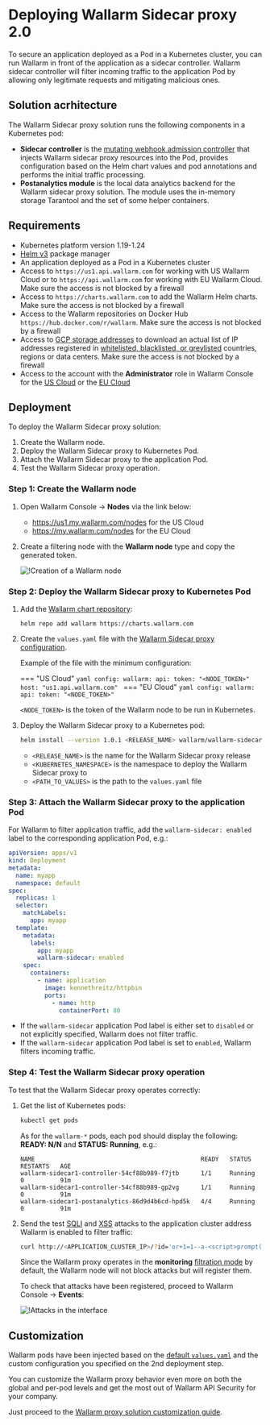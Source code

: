# Deploying Wallarm Sidecar proxy 2.0

To secure an application deployed as a Pod in a Kubernetes cluster, you can run Wallarm in front of the application as a sidecar controller. Wallarm sidecar controller will filter incoming traffic to the application Pod by allowing only legitimate requests and mitigating malicious ones.

<!-- ## Traffic flow -->
<!-- schemes -->

## Solution acrhitecture

The Wallarm Sidecar proxy solution runs the following components in a Kubernetes pod:

* **Sidecar controller** is the [mutating webhook admission controller](https://kubernetes.io/docs/reference/access-authn-authz/admission-controllers/) that injects Wallarm sidecar proxy resources into the Pod, provides configuration based on the Helm chart values and pod annotations and performs the initial traffic processing.
* **Postanalytics module** is the local data analytics backend for the Wallarm sidecar proxy solution. The module uses the in-memory storage Tarantool and the set of some helper containers.

## Requirements

* Kubernetes platform version 1.19-1.24
* [Helm v3](https://helm.sh/) package manager
* An application deployed as a Pod in a Kubernetes cluster
* Access to `https://us1.api.wallarm.com` for working with US Wallarm Cloud or to `https://api.wallarm.com` for working with EU Wallarm Cloud. Make sure the access is not blocked by a firewall
* Access to `https://charts.wallarm.com` to add the Wallarm Helm charts. Make sure the access is not blocked by a firewall
* Access to the Wallarm repositories on Docker Hub `https://hub.docker.com/r/wallarm`. Make sure the access is not blocked by a firewall
* Access to [GCP storage addresses](https://www.gstatic.com/ipranges/goog.json) to download an actual list of IP addresses registered in [whitelisted, blacklisted, or greylisted](../../../user-guides/ip-lists/overview.md) countries, regions or data centers. Make sure the access is not blocked by a firewall
* Access to the account with the **Administrator** role in Wallarm Console for the [US Cloud](https://us1.my.wallarm.com/) or the [EU Cloud](https://my.wallarm.com/)

## Deployment

To deploy the Wallarm Sidecar proxy solution:

1. Create the Wallarm node.
1. Deploy the Wallarm Sidecar proxy to Kubernetes Pod.
1. Attach the Wallarm Sidecar proxy to the application Pod.
1. Test the Wallarm Sidecar proxy operation.

### Step 1: Create the Wallarm node

1. Open Wallarm Console → **Nodes** via the link below:

    * https://us1.my.wallarm.com/nodes for the US Cloud
    * https://my.wallarm.com/nodes for the EU Cloud
1. Create a filtering node with the **Wallarm node** type and copy the generated token.
    
    ![!Creation of a Wallarm node](../../../images/user-guides/nodes/create-wallarm-node-name-specified.png)

### Step 2: Deploy the Wallarm Sidecar proxy to Kubernetes Pod

1. Add the [Wallarm chart repository](https://charts.wallarm.com/):
    ```
    helm repo add wallarm https://charts.wallarm.com
    ```
1. Create the `values.yaml` file with the [Wallarm Sidecar proxy configuration](customization.md).

    Example of the file with the minimum configuration:

    === "US Cloud"
        ```yaml
        config:
          wallarm:
            api:
              token: "<NODE_TOKEN>"
              host: "us1.api.wallarm.com"
        ```
    === "EU Cloud"
        ```yaml
        config:
          wallarm:
            api:
              token: "<NODE_TOKEN>"
        ```    
    
    `<NODE_TOKEN>` is the token of the Wallarm node to be run in Kubernetes.
1. Deploy the Wallarm Sidecar proxy to a Kubernetes pod:

    ``` bash
    helm install --version 1.0.1 <RELEASE_NAME> wallarm/wallarm-sidecar --wait -n <KUBERNETES_NAMESPACE> -f <PATH_TO_VALUES>
    ```

    * `<RELEASE_NAME>` is the name for the Wallarm Sidecar proxy release
    * `<KUBERNETES_NAMESPACE>` is the namespace to deploy the Wallarm Sidecar proxy to
    * `<PATH_TO_VALUES>` is the path to the `values.yaml` file

### Step 3: Attach the Wallarm Sidecar proxy to the application Pod

For Wallarm to filter application traffic, add the `wallarm-sidecar: enabled` label to the corresponding application Pod, e.g.:
    
```yaml hl_lines="15"
apiVersion: apps/v1
kind: Deployment
metadata:
  name: myapp
  namespace: default
spec:
  replicas: 1
  selector:
    matchLabels:
      app: myapp
  template:
    metadata:
      labels:
        app: myapp
        wallarm-sidecar: enabled
    spec:
      containers:
        - name: application
          image: kennethreitz/httpbin
          ports:
            - name: http
              containerPort: 80
```

* If the `wallarm-sidecar` application Pod label is either set to `disabled` or not explicitly specified, Wallarm does not filter traffic.
* If the `wallarm-sidecar` application Pod label is set to `enabled`, Wallarm filters incoming traffic.

### Step 4: Test the Wallarm Sidecar proxy operation

To test that the Wallarm Sidecar proxy operates correctly:

1. Get the list of Kubernetes pods:

    ```bash
    kubectl get pods
    ```

    As for the `wallarm-*` pods, each pod should display the following: **READY: N/N** and **STATUS: Running**, e.g.:

    ```
    NAME                                              READY   STATUS    RESTARTS   AGE
    wallarm-sidecar1-controller-54cf88b989-f7jtb      1/1     Running   0          91m
    wallarm-sidecar1-controller-54cf88b989-gp2vg      1/1     Running   0          91m
    wallarm-sidecar1-postanalytics-86d9d4b6cd-hpd5k   4/4     Running   0          91m
    ```
2. Send the test [SQLI](../../../attacks-vulns-list.md#sql-injection) and [XSS](../../../attacks-vulns-list.md#crosssite-scripting-xss) attacks to the application cluster address Wallarm is enabled to filter traffic:

    ```bash
    curl http://<APPLICATION_CLUSTER_IP>/?id='or+1=1--a-<script>prompt(1)</script>'
    ```

    Since the Wallarm proxy operates in the **monitoring** [filtration mode](../../../admin-en/configure-wallarm-mode.md) by default, the Wallarm node will not block attacks but will register them.

    To check that attacks have been registered, proceed to Wallarm Console → **Events**:

    ![!Attacks in the interface](../../../images/admin-guides/test-attacks-quickstart.png)

## Customization

Wallarm pods have been injected based on the [default `values.yaml`](https://github.com/wallarm/sidecar/blob/main/helm/values.yaml) and the custom configuration you specified on the 2nd deployment step.

You can customize the Wallarm proxy behavior even more on both the global and per-pod levels and get the most out of Wallarm API Security for your company.

Just proceed to the [Wallarm proxy solution customization guide](customization.md).
